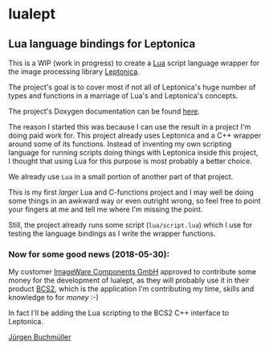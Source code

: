 # lualept

## Lua language bindings for Leptonica

This is a WIP (work in progress) to create a [Lua](https://www.lua.org/) script language
wrapper for the image processing library [Leptonica](http://leptonica.org/).

The project's goal is to cover most if not all of Leptonica's huge number of
types and functions in a marriage of Lua's and Leptonica's concepts.

The project's Doxygen documentation can be found [here](https://misc.voidlinux.de/lualept/).

The reason I started this was because I can use the result in a project I'm doing
paid work for. This project already uses Leptonica and a C++ wrapper around some of its
functions. Instead of inventing my own scripting language for running scripts doing
things with Leptonica inside this project, I thought that using Lua for this purpose
is most probably a better choice.

We already use `Lua` in a small portion of another part of that project.

This is my first *larger* Lua and C-functions project and I may well be doing some
things in an awkward way or even outright wrong, so feel free to point your fingers
at me and tell me where I'm missing the point.

Still, the project already runs some script (`lua/script.lua`) which I use for testing
the language bindings as I write the wrapper functions.


### Now for some good news (2018-05-30):
My customer [ImageWare Components GmbH](https://www.imageware.de/en/) approved
to contribute some money for the development of lualept, as they will probably use it in their product
[BCS2](https://www.imageware.de/en/solutions/scan-software/bcs-2-overview/), which is the
application I'm contributing my time, skills and knowledge to for *money* :-)

In fact I'll be adding the Lua scripting to the BCS2 C++ interface to Leptonica.

<a href="mailto:Jürgen Buchmüller <pullmoll@t-online.de>">Jürgen Buchmüller</a>

